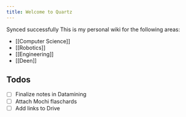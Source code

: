 ```yaml
---
title: Welcome to Quartz
---
```

Synced successfully
This is my personal wiki for the following areas: 
- [[Computer Science]]
- [[Robotics]]
- [[Engineering]]
- [[Deen]]

## Todos
- [ ] Finalize notes in Datamining
- [ ] Attach Mochi flaschards
- [ ] Add links to Drive